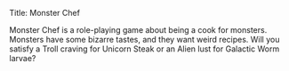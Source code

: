 Title: Monster Chef

Monster Chef is a role-playing game about being a cook for monsters. Monsters
have some bizarre tastes, and they want weird recipes. Will you satisfy a Troll
craving for Unicorn Steak or an Alien lust for Galactic Worm larvae?

